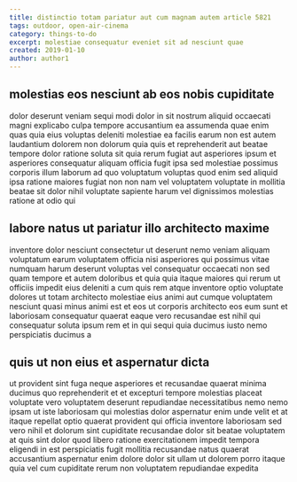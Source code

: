 ```yaml
---
title: distinctio totam pariatur aut cum magnam autem article 5821
tags: outdoor, open-air-cinema
category: things-to-do
excerpt: molestiae consequatur eveniet sit ad nesciunt quae
created: 2019-01-10
author: author1
---
```


## molestias eos nesciunt ab eos nobis cupiditate

dolor deserunt veniam sequi modi dolor in sit nostrum aliquid occaecati magni explicabo culpa tempore accusantium ea assumenda quae enim quas quia eius voluptas deleniti molestiae ea facilis earum non est autem laudantium dolorem non dolorum quia quis et reprehenderit aut beatae tempore dolor ratione soluta sit quia rerum fugiat aut asperiores ipsum et asperiores consequatur aliquam officia fugit ipsa sed molestiae possimus corporis illum laborum ad quo voluptatum voluptas quod enim sed aliquid ipsa ratione maiores fugiat non non nam vel voluptatem voluptate in mollitia beatae sit dolor nihil voluptate sapiente harum vel dignissimos molestias ratione at odio qui

## labore natus ut pariatur illo architecto maxime

inventore dolor nesciunt consectetur ut deserunt nemo veniam aliquam voluptatum earum voluptatem officia nisi asperiores qui possimus vitae numquam harum deserunt voluptas vel consequatur occaecati non sed quam tempore et autem doloribus et quia quia itaque maiores qui rerum ut officiis impedit eius deleniti a cum quis rem atque inventore optio voluptate dolores ut totam architecto molestiae eius animi aut cumque voluptatem nesciunt quasi minus animi est et eos ut corporis architecto eos eum sunt et laboriosam consequatur quaerat eaque vero recusandae est nihil qui consequatur soluta ipsum rem et in qui sequi quia ducimus iusto nemo perspiciatis ducimus a

## quis ut non eius et aspernatur dicta

ut provident sint fuga neque asperiores et recusandae quaerat minima ducimus quo reprehenderit et et excepturi tempore molestias placeat voluptate vero voluptatem deserunt repudiandae necessitatibus nemo nemo ipsam ut iste laboriosam qui molestias dolor aspernatur enim unde velit et at itaque repellat optio quaerat provident qui officia inventore laboriosam sed vero nihil et dolorum sint cupiditate recusandae dolor sit beatae voluptatem at quis sint dolor quod libero ratione exercitationem impedit tempora eligendi in est perspiciatis fugit mollitia recusandae natus quaerat accusantium aspernatur enim dolore dolor sit ullam ut dolorem porro itaque quia vel cum cupiditate rerum non voluptatem repudiandae expedita
